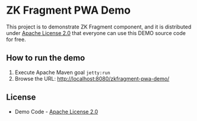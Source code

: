 # ZK Fragment PWA Demo
This project is to demonstrate ZK Fragment component, and it is distributed under [Apache License 2.0](http://www.apache.org/licenses/LICENSE-2.0) that everyone can use this DEMO source code for free.

## How to run the demo
1. Execute Apache Maven goal `jetty:run`
2. Browse the URL: [http://localhost:8080/zkfragment-pwa-demo/](http://localhost:8080/zkfragment-pwa-demo/)

## License
* Demo Code - [Apache License 2.0](http://www.apache.org/licenses/LICENSE-2.0)